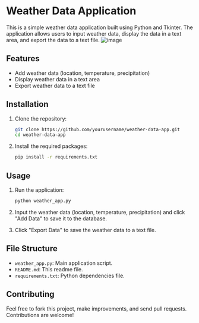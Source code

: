 # Weather Data Application

This is a simple weather data application built using Python and Tkinter. The application allows users to input weather data, display the data in a text area, and export the data to a text file.
![image](https://github.com/AlishbahGhazanfar/Weather_app-tkinter/assets/171797920/abe23c36-a4f4-4787-ae7c-66b2ea467fda)


## Features

- Add weather data (location, temperature, precipitation)
- Display weather data in a text area
- Export weather data to a text file

## Installation

1. Clone the repository:
    ```bash
    git clone https://github.com/yourusername/weather-data-app.git
    cd weather-data-app
    ```

2. Install the required packages:
    ```bash
    pip install -r requirements.txt
    ```

## Usage

1. Run the application:
    ```bash
    python weather_app.py
    ```

2. Input the weather data (location, temperature, precipitation) and click "Add Data" to save it to the database.

3. Click "Export Data" to save the weather data to a text file.

## File Structure

- `weather_app.py`: Main application script.
- `README.md`: This readme file.
- `requirements.txt`: Python dependencies file.

## Contributing

Feel free to fork this project, make improvements, and send pull requests. Contributions are welcome!

